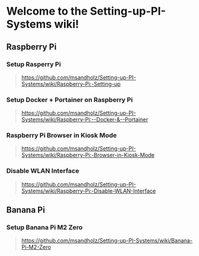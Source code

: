 # Welcome to the Setting-up-PI-Systems wiki!

## Raspberry Pi

### Setup Rasperry Pi
> https://github.com/msandholz/Setting-up-PI-Systems/wiki/Raspberry-Pi:-Setting-up

### Setup Docker + Portainer on Raspberry Pi
> https://github.com/msandholz/Setting-up-PI-Systems/wiki/Raspberry-Pi:--Docker-&--Portainer

### Raspberry Pi Browser in Kiosk Mode
> https://github.com/msandholz/Setting-up-PI-Systems/wiki/Raspberry-Pi:-Browser-in-Kiosk-Mode

### Disable WLAN Interface
> https://github.com/msandholz/Setting-up-PI-Systems/wiki/Raspberry-Pi:-Disable-WLAN-Interface

## Banana Pi
### Setup Banana Pi M2 Zero
> https://github.com/msandholz/Setting-up-PI-Systems/wiki/Banana-Pi-M2-Zero
